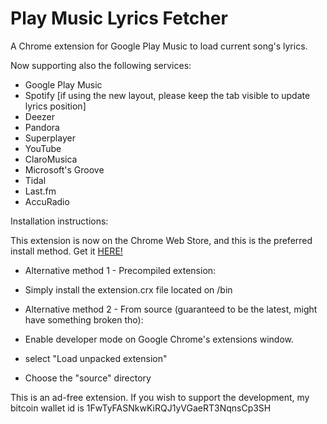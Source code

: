 # Play Music Lyrics Fetcher
A Chrome extension for Google Play Music to load current song's lyrics.

Now supporting also the following services:
  - Google Play Music
  - Spotify [if using the new layout, please keep the tab visible to update lyrics position]
  - Deezer
  - Pandora
  - Superplayer
  - YouTube
  - ClaroMusica
  - Microsoft's Groove
  - Tidal
  - Last.fm
  - AccuRadio



Installation instructions:

This extension is now on the Chrome Web Store, and this is the preferred install method. Get it [HERE!](https://chrome.google.com/webstore/detail/play-music-lyrics-fetcher/phnnoaooookpaffnminadcajmghibbbc)


- Alternative method 1 - Precompiled extension:
 - Simply install the extension.crx file located on /bin

- Alternative method 2 - From source (guaranteed to be the latest, might have something broken tho):
 - Enable developer mode on Google Chrome's extensions window.
 - select "Load unpacked extension"
 - Choose the "source" directory

This is an ad-free extension. If you wish to support the development, my bitcoin wallet id is 1FwTyFASNkwKiRQJ1yVGaeRT3NqnsCp3SH
